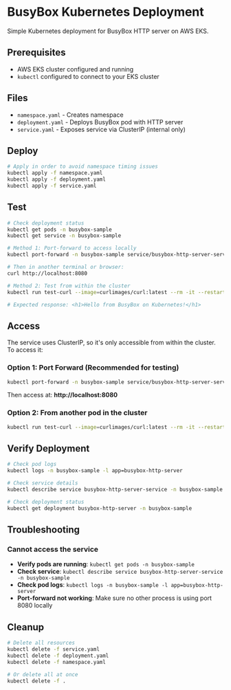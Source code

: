# BusyBox Kubernetes Deployment

Simple Kubernetes deployment for BusyBox HTTP server on AWS EKS.

## Prerequisites

- AWS EKS cluster configured and running
- `kubectl` configured to connect to your EKS cluster

## Files
- `namespace.yaml` - Creates namespace
- `deployment.yaml` - Deploys BusyBox pod with HTTP server
- `service.yaml` - Exposes service via ClusterIP (internal only)

## Deploy

```bash
# Apply in order to avoid namespace timing issues
kubectl apply -f namespace.yaml
kubectl apply -f deployment.yaml
kubectl apply -f service.yaml
```

## Test

```bash
# Check deployment status
kubectl get pods -n busybox-sample
kubectl get service -n busybox-sample

# Method 1: Port-forward to access locally
kubectl port-forward -n busybox-sample service/busybox-http-server-service 8080:80

# Then in another terminal or browser:
curl http://localhost:8080

# Method 2: Test from within the cluster
kubectl run test-curl --image=curlimages/curl:latest --rm -it --restart=Never -n busybox-sample -- curl http://busybox-http-server-service

# Expected response: <h1>Hello from BusyBox on Kubernetes!</h1>
```

## Access

The service uses ClusterIP, so it's only accessible from within the cluster. To access it:

### Option 1: Port Forward (Recommended for testing)
```bash
kubectl port-forward -n busybox-sample service/busybox-http-server-service 8080:80
```
Then access at: **http://localhost:8080**

### Option 2: From another pod in the cluster
```bash
kubectl run test-curl --image=curlimages/curl:latest --rm -it --restart=Never -n busybox-sample -- curl http://busybox-http-server-service
```

## Verify Deployment

```bash
# Check pod logs
kubectl logs -n busybox-sample -l app=busybox-http-server

# Check service details
kubectl describe service busybox-http-server-service -n busybox-sample

# Check deployment status
kubectl get deployment busybox-http-server -n busybox-sample
```

## Troubleshooting

### Cannot access the service
- **Verify pods are running**: `kubectl get pods -n busybox-sample`
- **Check service**: `kubectl describe service busybox-http-server-service -n busybox-sample`
- **Check pod logs**: `kubectl logs -n busybox-sample -l app=busybox-http-server`
- **Port-forward not working**: Make sure no other process is using port 8080 locally

## Cleanup

```bash
# Delete all resources
kubectl delete -f service.yaml
kubectl delete -f deployment.yaml
kubectl delete -f namespace.yaml

# Or delete all at once
kubectl delete -f .
```

